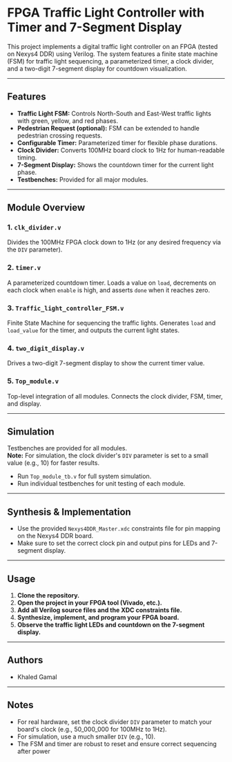 # FPGA Traffic Light Controller with Timer and 7-Segment Display

This project implements a digital traffic light controller on an FPGA (tested on Nexys4 DDR) using Verilog. The system features a finite state machine (FSM) for traffic light sequencing, a parameterized timer, a clock divider, and a two-digit 7-segment display for countdown visualization.

---

## Features

- **Traffic Light FSM:** Controls North-South and East-West traffic lights with green, yellow, and red phases.
- **Pedestrian Request (optional):** FSM can be extended to handle pedestrian crossing requests.
- **Configurable Timer:** Parameterized timer for flexible phase durations.
- **Clock Divider:** Converts 100MHz board clock to 1Hz for human-readable timing.
- **7-Segment Display:** Shows the countdown timer for the current light phase.
- **Testbenches:** Provided for all major modules.

---

## Module Overview

### 1. `clk_divider.v`
Divides the 100MHz FPGA clock down to 1Hz (or any desired frequency via the `DIV` parameter).

### 2. `timer.v`
A parameterized countdown timer. Loads a value on `load`, decrements on each clock when `enable` is high, and asserts `done` when it reaches zero.

### 3. `Traffic_light_controller_FSM.v`
Finite State Machine for sequencing the traffic lights. Generates `load` and `load_value` for the timer, and outputs the current light states.

### 4. `two_digit_display.v`
Drives a two-digit 7-segment display to show the current timer value.

### 5. `Top_module.v`
Top-level integration of all modules. Connects the clock divider, FSM, timer, and display.

---

## Simulation

Testbenches are provided for all modules.  
**Note:** For simulation, the clock divider's `DIV` parameter is set to a small value (e.g., 10) for faster results.

- Run `Top_module_tb.v` for full system simulation.
- Run individual testbenches for unit testing of each module.

---

## Synthesis & Implementation

- Use the provided `Nexys4DDR_Master.xdc` constraints file for pin mapping on the Nexys4 DDR board.
- Make sure to set the correct clock pin and output pins for LEDs and 7-segment display.

---

## Usage

1. **Clone the repository.**
2. **Open the project in your FPGA tool (Vivado, etc.).**
3. **Add all Verilog source files and the XDC constraints file.**
4. **Synthesize, implement, and program your FPGA board.**
5. **Observe the traffic light LEDs and countdown on the 7-segment display.**

---

## Authors

- Khaled Gamal

---

## Notes

- For real hardware, set the clock divider `DIV` parameter to match your board's clock (e.g., 50_000_000 for 100MHz to 1Hz).
- For simulation, use a much smaller `DIV` (e.g., 10).
- The FSM and timer are robust to reset and ensure correct sequencing after power
